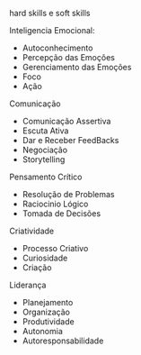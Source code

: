 hard skills e soft skills

Inteligencia Emocional:

- Autoconhecimento
- Percepção das Emoções
- Gerenciamento das Emoções
- Foco
- Ação

Comunicação

- Comunicação Assertiva
- Escuta Ativa
- Dar e Receber FeedBacks
- Negociação
- Storytelling

Pensamento Crítico

- Resolução de Problemas
- Raciocinio Lógico
- Tomada de Decisões

Criatividade

- Processo Criativo
- Curiosidade
- Criação

Liderança

- Planejamento
- Organização
- Produtividade
- Autonomia
- Autoresponsabilidade

